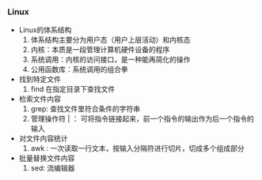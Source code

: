 ### Linux 
+ Linux的体系结构
    1. 体系结构主要分为用户态（用户上层活动）和内核态
    2. 内核：本质是一段管理计算机硬件设备的程序
    3. 系统调用：内核的访问接口，是一种能再简化的操作
    4. 公用函数库：系统调用的组合拳
+ 找到特定文件
    1. find  在指定目录下查找文件
+ 检索文件内容
    1. grep: 查找文件里符合条件的字符串
    2. 管理操作符 | ： 可将指令链接起来，前一个指令的输出作为后一个指令的输入
+ 对文件内容统计
    1. awk : 一次读取一行文本，按输入分隔符进行切片，切成多个组成部分
+ 批量替换文件内容
    1. sed: 流编辑器